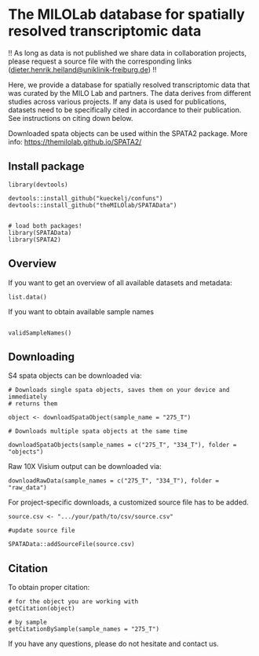 # The MILOLab database for spatially resolved transcriptomic data

!! As long as data is not published we share data in collaboration projects, please request a source file with the corresponding links (dieter.henrik.heiland@uniklinik-freiburg.de) !!

Here, we provide a database for spatially resolved transcriptomic data that was curated by the MILO Lab and partners. The data derives from different studies across various projects. If any data is used for publications, datasets need to be specifically cited in accordance to their publication. See
instructions on citing down below.

Downloaded spata objects can be used within the SPATA2 package. More info: https://themilolab.github.io/SPATA2/

## Install package

```
library(devtools)

devtools::install_github("kueckelj/confuns")
devtools::install_github("theMILOlab/SPATAData")

```

```

# load both packages!
library(SPATAData)
library(SPATA2)

```

## Overview

If you want to get an overview of all available datasets and metadata:

```
list.data()

```

If you want to obtain available sample names

```

validSampleNames()

```

## Downloading

S4 spata objects can be downloaded via: 

```
# Downloads single spata objects, saves them on your device and immediately
# returns them

object <- downloadSpataObject(sample_name = "275_T")

# Downloads multiple spata objects at the same time  

downloadSpataObjects(sample_names = c("275_T", "334_T"), folder = "objects")

```

Raw 10X Visium output can be downloaded via:

```
downloadRawData(sample_names = c("275_T", "334_T"), folder = "raw_data")

```

For project-specific downloads, a customized source file has to be added. 

```
source.csv <- ".../your/path/to/csv/source.csv"

#update source file

SPATAData::addSourceFile(source.csv)

```

## Citation

To obtain proper citation: 

```
# for the object you are working with
getCitation(object)

# by sample 
getCitationBySample(sample_names = "275_T")

```

If you have any questions, please do not hesitate and contact us. 






